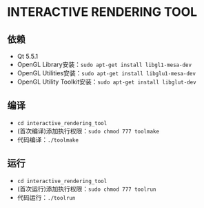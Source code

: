 # INTERACTIVE RENDERING TOOL

## 依赖

- Qt 5.5.1
- OpenGL Library安装：`sudo apt-get install libgl1-mesa-dev`
- OpenGL Utilities安装：`sudo apt-get install libglu1-mesa-dev`
- OpenGL Utility Toolkit安装：`sudo apt-get install libglut-dev`

## 编译

- `cd interactive_rendering_tool`
- (首次编译)添加执行权限：`sudo chmod 777 toolmake`
- 代码编译：`./toolmake`


## 运行

- `cd interactive_rendering_tool`
- (首次运行)添加执行权限：`sudo chmod 777 toolrun`
- 代码运行：`./toolrun`
